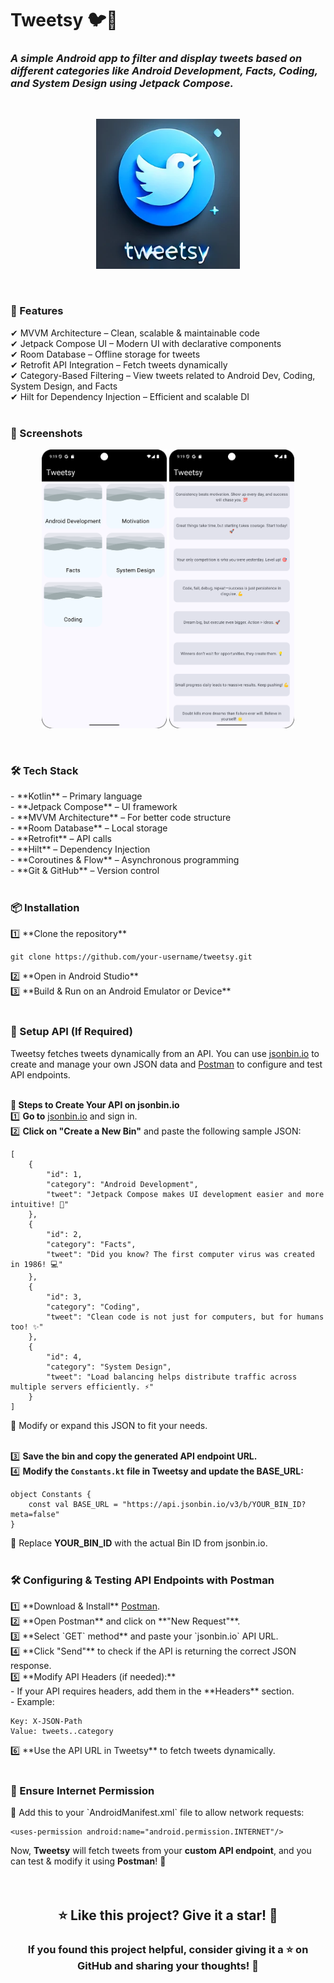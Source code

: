 <h1><b>Tweetsy</b> 🐦📱</h1>
<h3><i>A simple Android app to filter and display tweets based on different categories like Android Development, Facts, Coding, and System Design using Jetpack Compose.</i></h3>
<br>

<p align="center">
  <img src="Screenshot 2025-03-15 213402.png" alt="Tweetsy Banner">
  <!-- Replace with actual banner image -->
</p>
<br>

<h3><b>🚀 Features</b></h3>
✔ MVVM Architecture – Clean, scalable & maintainable code<br>
✔ Jetpack Compose UI – Modern UI with declarative components<br>
✔ Room Database – Offline storage for tweets<br>
✔ Retrofit API Integration – Fetch tweets dynamically<br>
✔ Category-Based Filtering – View tweets related to Android Dev, Coding, System Design, and Facts<br>
✔ Hilt for Dependency Injection – Efficient and scalable DI<br>
<br>

<h3><b>📸 Screenshots</b></h3>
<p align="center">
  <img src="Screenshot_20250315_211913.png" width="200"> 
  <img src="Screenshot_20250315_211931.png" width="200"> 
</p>
<br>

<h3><b>🛠 Tech Stack</b></h3>
- **Kotlin** – Primary language<br>
- **Jetpack Compose** – UI framework<br>
- **MVVM Architecture** – For better code structure<br>
- **Room Database** – Local storage<br>
- **Retrofit** – API calls<br>
- **Hilt** – Dependency Injection<br>
- **Coroutines & Flow** – Asynchronous programming<br>
- **Git & GitHub** – Version control<br>
<br>

<h3><b>📦 Installation</b></h3>
1️⃣ **Clone the repository**<br>
<pre><code>git clone https://github.com/your-username/tweetsy.git</code></pre>
2️⃣ **Open in Android Studio**<br>
3️⃣ **Build & Run on an Android Emulator or Device**<br>
<br>

<h3><b>🔧 Setup API (If Required)</b></h3>
Tweetsy fetches tweets dynamically from an API. You can use <a href="https://jsonbin.io/">jsonbin.io</a> to create and manage your own JSON data and <a href="https://www.postman.com/">Postman</a> to configure and test API endpoints.<br>
<br>

<b>📌 Steps to Create Your API on jsonbin.io</b><br>
1️⃣ **Go to** <a href="https://jsonbin.io/">jsonbin.io</a> and sign in.<br>
2️⃣ **Click on "Create a New Bin"** and paste the following sample JSON:<br>

<pre><code>[
    {
        "id": 1,
        "category": "Android Development",
        "tweet": "Jetpack Compose makes UI development easier and more intuitive! 🚀"
    },
    {
        "id": 2,
        "category": "Facts",
        "tweet": "Did you know? The first computer virus was created in 1986! 💻"
    },
    {
        "id": 3,
        "category": "Coding",
        "tweet": "Clean code is not just for computers, but for humans too! ✨"
    },
    {
        "id": 4,
        "category": "System Design",
        "tweet": "Load balancing helps distribute traffic across multiple servers efficiently. ⚡"
    }
]</code></pre>
📌 Modify or expand this JSON to fit your needs.<br>
<br>

3️⃣ **Save the bin and copy the generated API endpoint URL.**<br>
4️⃣ **Modify the `Constants.kt` file in Tweetsy and update the BASE_URL:**<br>

<pre><code>object Constants {
    const val BASE_URL = "https://api.jsonbin.io/v3/b/YOUR_BIN_ID?meta=false"
}</code></pre>
📌 Replace <b>YOUR_BIN_ID</b> with the actual Bin ID from jsonbin.io.<br>
<br>

<h3><b>🛠 Configuring & Testing API Endpoints with Postman</b></h3>
1️⃣ **Download & Install** <a href="https://www.postman.com/">Postman</a>.<br>
2️⃣ **Open Postman** and click on **"New Request"**.<br>
3️⃣ **Select `GET` method** and paste your `jsonbin.io` API URL.<br>
4️⃣ **Click "Send"** to check if the API is returning the correct JSON response.<br>
5️⃣ **Modify API Headers (if needed):**<br>
    - If your API requires headers, add them in the **Headers** section.<br>
    - Example:<br>
<pre><code>Key: X-JSON-Path  
Value: tweets..category</code></pre>
6️⃣ **Use the API URL in Tweetsy** to fetch tweets dynamically.<br>
<br>

<h3><b>📄 Ensure Internet Permission</b></h3>
📌 Add this to your `AndroidManifest.xml` file to allow network requests:<br>

<pre><code>&lt;uses-permission android:name="android.permission.INTERNET"/&gt;</code></pre>

Now, **Tweetsy** will fetch tweets from your **custom API endpoint**, and you can test & modify it using **Postman**! 🚀<br>
<br>
<br>

<h2 align="center">⭐ Like this project? Give it a star! 🌟</h2>
<h3 align="center">If you found this project helpful, consider giving it a ⭐ on GitHub and sharing your thoughts! 🚀</h3>
